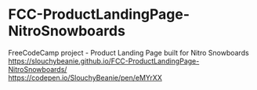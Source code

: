 # FCC-ProductLandingPage-NitroSnowboards
FreeCodeCamp project - Product Landing Page built for Nitro Snowboards<br>
https://slouchybeanie.github.io/FCC-ProductLandingPage-NitroSnowboards/ <br>
https://codepen.io/SlouchyBeanie/pen/eMYrXX
